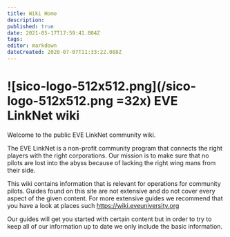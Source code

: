 ```yaml
---
title: Wiki Home
description: 
published: true
date: 2021-05-17T17:59:41.004Z
tags: 
editor: markdown
dateCreated: 2020-07-07T11:33:22.088Z
---
```


# ![sico-logo-512x512.png](/sico-logo-512x512.png =32x) EVE LinkNet wiki
Welcome to the public EVE LinkNet community wiki.

The EVE LinkNet is a non-profit community program that connects the right players with the right corporations. Our mission is to make sure that no pilots are lost into the abyss because of lacking the right wing mans from their side.

This wiki contains information that is relevant for operations for community pilots.
Guides found on this site are not extensive and do not cover every aspect of the given content. For more extensive guides we recommend that you have a look at places such https://wiki.eveuniversity.org

Our guides will get you started with certain content but in order to try to keep all of our information up to date we only include the basic information.

